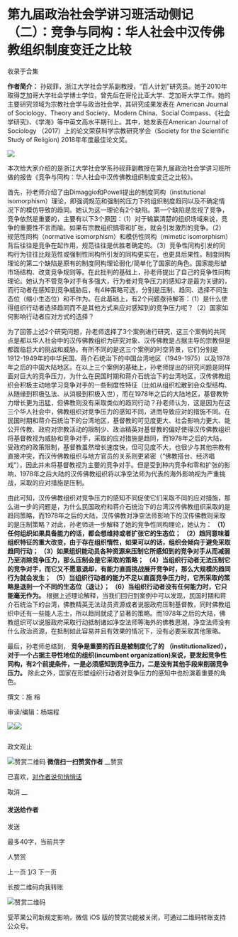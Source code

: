 # 第九届政治社会学讲习班活动侧记（二）：竞争与同构：华人社会中汉传佛教组织制度变迁之比较


收录于合集

**作者简介：**
孙砚菲，浙江大学社会学系副教授，“百人计划”研究员。她于2010年取得芝加哥大学社会学博士学位，曾先后在哥伦比亚大学、芝加哥大学工作。她的主要研究领域为宗教社会学与政治社会学，其研究成果发表在
American Journal of Sociology、Theory and Society、Modern China、Social
Compass、《社会学研究》、《学海》等中英文高水平期刊上。其中，她发表在American Journal of Sociology
（2017）上的论文荣获科学宗教研究学会（Society for the Scientific Study of Religion)
2018年年度最佳论文奖。

![](/images/404/2.jpeg)

  

  

本次给大家介绍的是浙江大学社会学系孙砚菲副教授在第九届政治社会学讲习班所做的报告《竞争与同构：华人社会中汉传佛教组织制度变迁之比较》。

首先，孙老师介绍了由Dimaggio和Powell提出的制度同构（institutional
isomorphism）理论，即强调规范和强制的压力下的组织制度趋同以及不确定情况下的模仿导致的趋同。她认为这一理论有2个缺陷。第一个缺陷是忽视了竞争，竞争依然是重要的，主要有以下3个原因：（1）对于输赢清楚的组织场域来说，竞争的重要性不言而喻。如果有宗教组织搞零和扩张，就会引发激烈的竞争。（2）规范性同构（normative
isomorphism）和模仿性同构（mimetic
isomorphism）背后往往是竞争在起作用，规范往往是优胜者确定的。（3）竞争性同构引发的同构行为往往比规范性或强制性同构所引发的同构更实在，也更具后果性。制度同构理论的第二个缺陷是原有的制度同构理论弱化/简单化了国家的角色。国家能形塑市场结构、改变竞争规则等。在此批判的基础上，孙老师提出了自己的竞争性同构理论。她认为不管竞争对手有多强大，行为者对竞争压力的感知才是最为关键的，而行动者在感知到竞争威胁后，有4种策略可选，分别是压制、趋同、选择不同生态位（缩小生态位）和不作为。在此基础上，有2个问题亟待解答：（1）是什么使得组织行动者选择趋同而不是其他方式来应对感知到的竞争压力呢？（2）国家如何影响行动者应对方式的选择？

为了回答上述2个研究问题，孙老师选择了3个案例进行研究，这三个案例的共同点是都以华人社会中的汉传佛教组织为研究对象、汉传佛教是占据主导的宗教但是都面临巨大的挑战和威胁。有所不同的是这三个案例的时空背景，它们分别是1912-1949年的中华民国、蒋介石统治下的中国台湾地区（1949-1975）以及1978年之后的中国大陆地区。在以上三个案例的基础上，孙老师提出的研究问题是同样面对巨大的竞争压力，为什么在民国时期和蒋介石统治下的台湾地区，汉传佛教组织会积极主动地学习竞争对手的一些制度性特征（比如从组织松散到会众型结构、从随缘到积极弘法、从消极到积极入世），而在1978年之后的大陆地区，基督教势力增长更为迅猛，但佛教则没有采取类似的趋同行动？孙老师认为，这是因为在这三个华人社会中，佛教组织对竞争压力的感知不同，进而导致应对的措施不同。在民国时期和蒋介石统治下的台湾地区，基督教的可见度更大、社会影响力更大、能公开传教、政府对宗教活动的限制少、政治精英对基督教的偏好使得汉传佛教组织将基督教视为威胁和竞争对手，采取的应对措施是趋同，而1978年之后的大陆，受政府的政策限制，基督教虽然增长速度快，但可见度不大，也很少与其他宗教有直接冲突，而汉传佛教组织与地方官员的关系则更紧密（“佛教搭台、经济唱戏”），因此并未将基督教视为主要的竞争对手。但是受到种内竞争和零和扩张的影响，1978年之后大陆的汉传佛教组织将以净空法师为代表的海外影响视为严重挑战，采取的应对措施是压制。

由此可知，汉传佛教组织对竞争压力的感知不同促使它们采取不同的应对措施，那么进一步的问题是，为什么民国政府和蒋介石统治下的台湾汉传佛教组织采取的是趋同策略，而1978年之后的大陆，汉传佛教对净空法师影响下的汉传佛教则采取的是压制策略？对此，孙老师进一步解释了她的竞争性同构理论，她认为：
**（1）任何组织如果具备能力的话，都会想维持或者扩张它的生态位；**
**（2）趋同意味着组织特征的重大改变，由于存在组织惰性，如果可以的话，组织会倾向于避免采取趋同行动；**
**（3）如果组织能动员各种资源来压制它所感知到的竞争对手从而减弱乃至消除竞争压力，那么压制会是它采取的策略；**
**（4）当组织行动者无法压制它的竞争对手，而它又不愿意退却，有能力直面挑战展开竞争时，那么大规模的趋同行为就会发生；**
**（5）当组织行动者的能力不足以直面竞争压力时，它所采取的策略是退到一个不同的生态位（退让）；**
**（6）当组织行动者没有任何能力时，它只能毫无作为。**
根据上述理论解释，当我们回归到案例中可以发现，民国时期和蒋介石统治下的台湾，佛教精英无法动员资源或者说服政府压制基督教，同时佛教组织中还有一些能人志士，所以趋同就成了显著的策略。而1978年之后的大陆，佛教组织可以说服政府采取行动抵制诸如净空法师等海外的佛教思潮，净空法师没有什么政治资源，在抵制如此容易并且有效果的情况下，没有必要采取其他策略。

最后，孙老师总结到， **竞争是重要的而且是被制度化了的** **（institutionalized），对于一个占据主导性地位的组织(incumbent
organization)来说，要发起竞争性同构，有2个前提条件，一是必须感知到竞争压力，二是没有其他手段来削弱竞争压力。**
除此之外，国家在形塑组织行动者对竞争压力的感知中也扮演着重要的角色。

撰文：施 榕  

审读/编辑：杨端程

  

![](/images/404/3.jpeg)![](/images/404/4.jpeg)

  

![]()

政文观止

![赞赏二维码]() **微信扫一扫赞赏作者** __赞赏

已喜欢，[对作者说句悄悄话](javascript:;)

取消 __

#### 发送给作者

发送

最多40字，当前共字

[](javascript:;) 人赞赏

上一页 [1](javascript:;)/3 下一页

长按二维码向我转账

![赞赏二维码]()

受苹果公司新规定影响，微信 iOS 版的赞赏功能被关闭，可通过二维码转账支持公众号。

